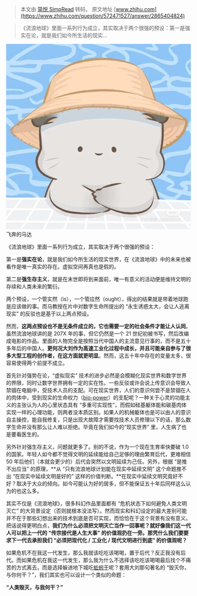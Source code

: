 > 本文由 [简悦 SimpRead](http://ksria.com/simpread/) 转码， 原文地址 [www.zhihu.com](https://www.zhihu.com/question/572471527/answer/2865404824)

> 《流浪地球》里面一系列行为成立，其实取决于两个很强的预设：第一是强实在论，就是我们如今所生活的现实…

![2411469b77dd76ece7ff40ecad27edd1_MD5](../assets/2411469b77dd76ece7ff40ecad27edd1_MD5.jpg)飞奔的马达​

《流浪地球》里面一系列行为成立，其实取决于两个很强的预设：

第一是**强实在论**，就是我们如今所生活的现实世界，在《流浪地球》中的未来也被看作是唯一真实的存在。虚拟空间再真也是假的。

第二是**强生存主义**，就是在末世即将到来面前，唯一有意义的活动便是维持文明的存续和人类未来的繁衍。

两个预设，一个管实然（is），一个管应然（ought），得出的结果就是带着地球跑是应该做的事。而马教授在片中对数字生命所提出的 “永生诱惑太大，会让人逃离现实” 的反驳也是基于以上两点预设。

然而，**这两点预设也不是无条件成立的，它也需要一定的社会条件才能让人认同**。虽然流浪地球讲的是 207X 年的事，但它仍然是一个 21 世纪初被书写，然后改编成电影的作品。里面的人物完全是按照当代中国人的主流意见行事的，而不是五十多年后的中国人。**更何况大刘作为高速工业化过程中成长，并且可能亲自参与了很多大型工程的创作者，在这方面就更明显**。然而，这五十年中存在的变量太多，很容易使得两个前提不成立。

首先针对强势在论，“虚拟现实” 技术的进步必然是会模糊化现实世界和数字世界的界限，同时让数字世界拥有一定的实在性。一些反驳或许会说上传意识会导致人禁锢在电脑中，受技术人员的支配。可在现实世界，人们的意识何尝不是禁锢在人的肉体中，受到现实的生命权力（[bio-power](https://www.zhihu.com/search?q=bio-power&search_source=Entity&hybrid_search_source=Entity&hybrid_search_extra=%7B%22sourceType%22%3A%22answer%22%2C%22sourceId%22%3A2865404824%7D)）的支配呢？一种关于心灵的功能主义的主张认为人的心里状态具有 “多重可实现性”，而假如硅基躯体能和碳基肉体实现一样的心理功能，则两者没本质区别。如果人的机械躯体也是可以由人的意识自主操控，能自我修复，只是出现大故障才需要找技术人员修理以下的话，那么数字生命并没有那么让人难以拒绝。毕竟在我们如今的“现实世界” 里，人生病了也是要看医生的。

另外针对强生存主义，问题就更多了。别的不说，作为一个现在生育率快要破 1.0 的国家。年轻人如今都不觉得文明的延续能给自己足够的理由繁育后代，更难相信 50 年后他们（本就会更少的）后代会突然以文明延续为己任。另外，根据 “是推不出应当” 的原理，**从 “只有流浪地球计划能在现实中延续文明” 这个命题推不出 “在现实中延续文明是好的” 这样的价值判断。**在现实中延续文明究竟好不好？取决于大众的倾向。如今可能认为好的居多，但不能保证五十年后同样这么认为的也这么多。

其实不仅是《流浪地球》，很多科幻作品里面都有 “危机状态下如何避免人类文明灭亡” 的大背景设定（否则就根本没法写）。然而现实和科幻设定的最大差别可能并不在于那些幻想出来的技术到底是否可实现，而恰恰在于这个背景有没有意义。把话说得更明白点，**我们为什么必须把文明灭亡当作一回事呢？就好像我们这一代人可以把上一代的 “传宗接代是人生大事” 的价值观扔在一旁。那凭什么我们要要求下一代去承担我们 “必须把现代化 / 工业化 / 现代文明进行到底” 的价值观呢？**

如果危机不在我这一代发生，那么我就该吃吃该喝喝，置于后代？反正我没有后代。而如果危机在我这一代发生，那么我为什么不选择该吃吃该喝喝最后找个不痛苦的方式离去，而是选择躲进地下城吃[蚯蚓干](https://www.zhihu.com/search?q=%E8%9A%AF%E8%9A%93%E5%B9%B2&search_source=Entity&hybrid_search_source=Entity&hybrid_search_extra=%7B%22sourceType%22%3A%22answer%22%2C%22sourceId%22%3A2865404824%7D)呢？套用大刘那句著名的 “毁灭你，与你何干？”，我们其实也可以设计一个类似的命题：

**“人类毁灭，与我何干？”**